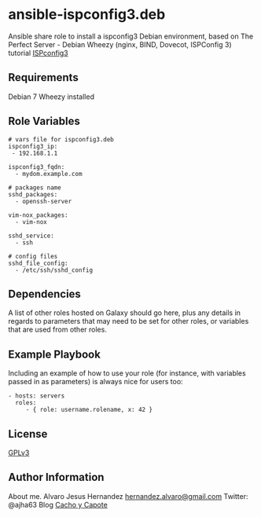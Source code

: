 ansible-ispconfig3.deb
========================
Ansible share role to install a ispconfig3 Debian environment, based on The Perfect Server - Debian Wheezy (nginx, BIND, Dovecot, ISPConfig 3) tutorial  [ISPconfig3](https://www.howtoforge.com/perfect-server-debian-wheezy-nginx-bind-dovecot-ispconfig-3 "The Perfect Server - Debian Wheezy (nginx, BIND, Dovecot, ISPConfig 3)")

Requirements
------------

Debian 7 Wheezy installed

Role Variables
--------------

	# vars file for ispconfig3.deb
	ispconfig3_ip: 
 	 - 192.168.1.1

	ispconfig3_fqdn: 
	  - mydom.example.com

	# packages name
	sshd_packages:
	  - openssh-server

	vim-nox_packages:
	  - vim-nox

	sshd_service: 
	  - ssh

	# config files
	sshd_file_config: 
	  - /etc/ssh/sshd_config

Dependencies
------------

A list of other roles hosted on Galaxy should go here, plus any details in regards to parameters that may need to be set for other roles, or variables that are used from other roles.

Example Playbook
----------------

Including an example of how to use your role (for instance, with variables passed in as parameters) is always nice for users too:

    - hosts: servers
      roles:
         - { role: username.rolename, x: 42 }

License
-------

[GPLv3](http://www.gnu.org/licenses/gpl-3.0.en.html "GNU General Public License version 3")

Author Information
------------------

About me. Alvaro Jesus Hernandez <hernandez.alvaro@gmail.com> Twitter: @ajha63 
Blog [Cacho y Capote](http://www.alvaro.web.ve "Cacho y Capote")
